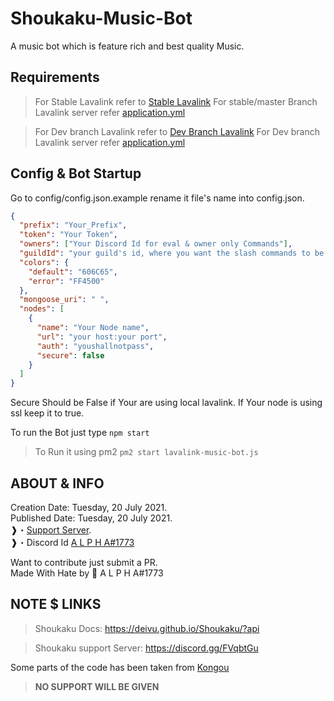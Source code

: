 # Shoukaku-Music-Bot

A music bot which is feature rich and best quality Music.

## Requirements

> For Stable Lavalink refer to [Stable Lavalink](https://github.com/freyacodes/Lavalink/releases)
> For stable/master Branch Lavalink server refer [application.yml](https://github.com/freyacodes/Lavalink/blob/master/LavalinkServer/application.yml.example)

> For Dev branch Lavalink refer to [Dev Branch Lavalink](https://ci.fredboat.com/viewType.html?buildTypeId=Lavalink_Build&branch_Lavalink=refs%2Fheads%2Fdev&tab=buildTypeStatusDiv)
> For Dev branch Lavalink server refer [application.yml](https://github.com/freyacodes/Lavalink/blob/dev/LavalinkServer/application.yml.example)

## Config & Bot Startup

Go to config/config.json.example rename it file's name into config.json.

```json
{
  "prefix": "Your_Prefix",
  "token": "Your Token",
  "owners": ["Your Discord Id for eval & owner only Commands"],
  "guildId": "your guild's id, where you want the slash commands to be updated, when you enabled dev mode, disabling dev mode, means pushes new commands globally",
  "colors": {
    "default": "606C65",
    "error": "FF4500"
  },
  "mongoose_uri": " ",
  "nodes": [
    {
      "name": "Your Node name",
      "url": "your host:your port",
      "auth": "youshallnotpass",
      "secure": false
    }
  ]
}
```

Secure Should be False if Your are using local lavalink. If Your node is using ssl keep it to true.

To run the Bot just type `npm start`

> To Run it using pm2 `pm2 start lavalink-music-bot.js`

## ABOUT & INFO

Creation Date: Tuesday, 20 July 2021.  
Published Date: Tuesday, 20 July 2021.  
❱・[Support Server](https://discord.gg/K9BnjfEwqy).  
❱・Discord Id [A L P H A#1773](https://discord.com/users/688028837711446041)

Want to contribute just submit a PR.  
Made With Hate by 🖤 A L P H A#1773

## NOTE $ LINKS

> Shoukaku Docs: https://deivu.github.io/Shoukaku/?api

> Shoukaku support Server: https://discord.gg/FVqbtGu

Some parts of the code has been taken from [Kongou](https://github.com/Deivu/Kongou)

> **NO SUPPORT WILL BE GIVEN**
